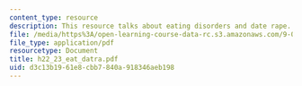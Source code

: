 ```yaml
---
content_type: resource
description: This resource talks about eating disorders and date rape.
file: /media/https%3A/open-learning-course-data-rc.s3.amazonaws.com/9-00-introduction-to-psychology-fall-2004/d3c13b1961e8cbb7840a918346aeb198_h22_23_eat_datra.pdf
file_type: application/pdf
resourcetype: Document
title: h22_23_eat_datra.pdf
uid: d3c13b19-61e8-cbb7-840a-918346aeb198
---
```

